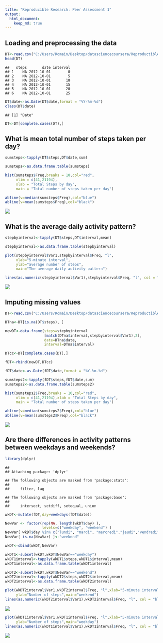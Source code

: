 ```yaml
---
title: "Reproducible Research: Peer Assessment 1"
output: 
  html_document:
    keep_md: true
---
```



## Loading and preprocessing the data

```r
DT<-read.csv("C:/Users/Romain/Desktop/datasciencecoursera/Reproductible Research/activity.csv")
head(DT)
```

```
##   steps       date interval
## 1    NA 2012-10-01        0
## 2    NA 2012-10-01        5
## 3    NA 2012-10-01       10
## 4    NA 2012-10-01       15
## 5    NA 2012-10-01       20
## 6    NA 2012-10-01       25
```

```r
DT$date<-as.Date(DT$date,format = "%Y-%m-%d")
class(DT$date)
```

```
## [1] "Date"
```

```r
DT<-DT[complete.cases(DT),]
```

## What is mean total number of steps taken per day?

```r
sumsteps<-tapply(DT$steps,DT$date,sum)

sumsteps<-as.data.frame.table(sumsteps)

hist(sumsteps$Freq,breaks = 10,col="red",
     xlim = c(41,21194),
     xlab = "Total Steps by day",
     main = "Total number of steps taken per day")

abline(v=median(sumsteps$Freq),col="blue")
abline(v=mean(sumsteps$Freq),col="black")
```

![](PA1_template_files/figure-html/unnamed-chunk-2-1.png)<!-- -->

## What is the average daily activity pattern?

```r
stepbyinterval<-tapply(DT$steps,DT$interval,mean)

stepbyinterval<-as.data.frame.table(stepbyinterval)

plot(stepbyinterval$Var1,stepbyinterval$Freq, "l",
     xlab="5-minute interval",
     ylab="average number of steps",
     main="The average daily activity pattern")

lines(as.numeric(stepbyinterval$Var1),stepbyinterval$Freq, "l", col = "black")
```

![](PA1_template_files/figure-html/unnamed-chunk-3-1.png)<!-- -->

## Imputing missing values

```r
DT<-read.csv("C:/Users/Romain/Desktop/datasciencecoursera/Reproductible Research/activity.csv")

DTna<-DT[is.na(DT$steps), ]

newDT<-data.frame(steps=stepbyinterval
                  [match(DTna$interval,stepbyinterval$Var1),2],
                  date=DTna$date,
                  interval=DTna$interval)

DTcc<-DT[complete.cases(DT),]

fDT<-rbind(newDT,DTcc)

fDT$date<-as.Date(fDT$date,format = "%Y-%m-%d")

sumsteps2<-tapply(fDT$steps,fDT$date,sum)
sumsteps2<-as.data.frame.table(sumsteps2)

hist(sumsteps2$Freq,breaks = 10,col="red",
     xlim = c(41,21194),xlab = "Total Steps by day",
     main = "Total number of steps taken per day")

abline(v=median(sumsteps2$Freq),col="blue")
abline(v=mean(sumsteps2$Freq),col="black")
```

![](PA1_template_files/figure-html/unnamed-chunk-4-1.png)<!-- -->
## Are there differences in activity patterns between weekdays and weekends?


```r
library(dplyr)
```

```
## 
## Attaching package: 'dplyr'
```

```
## The following objects are masked from 'package:stats':
## 
##     filter, lag
```

```
## The following objects are masked from 'package:base':
## 
##     intersect, setdiff, setequal, union
```

```r
wkDT<-mutate(fDT,day=weekdays(fDT$date))

NewVar <- factor(rep(NA, length(wkDT$day) ), 
                 levels=c("weekday", "weekend") )   
NewVar[ wkDT$day %in% c("lundi", "mardi", "mercredi","jeudi","vendredi")]<-"weekday"
NewVar[ is.na(NewVar) ]<-"weekend"

wkDT<-cbind(wkDT,NewVar)

wkDT1<-subset(wkDT,wkDT$NewVar=="weekday")
wkDT1interval<-tapply(wkDT1$steps,wkDT1$interval,mean)
wkDT1interval<-as.data.frame.table(wkDT1interval)

wkDT2<-subset(wkDT,wkDT$NewVar=="weekend")
wkDT2interval<-tapply(wkDT2$steps,wkDT2$interval,mean)
wkDT2interval<-as.data.frame.table(wkDT2interval)

plot(wkDT2interval$Var1,wkDT2interval$Freq, "l",xlab="5-minute interval",
     ylab="Number of steps",main="weekend")
lines(as.numeric(wkDT2interval$Var1),wkDT2interval$Freq, "l", col = "black")
```

![](PA1_template_files/figure-html/unnamed-chunk-5-1.png)<!-- -->

```r
plot(wkDT1interval$Var1,wkDT1interval$Freq, "l",xlab="5-minute interval",
     ylab="Number of steps",main="weekday")
lines(as.numeric(wkDT1interval$Var1),wkDT1interval$Freq, "l", col = "black")
```

![](PA1_template_files/figure-html/unnamed-chunk-5-2.png)<!-- -->
